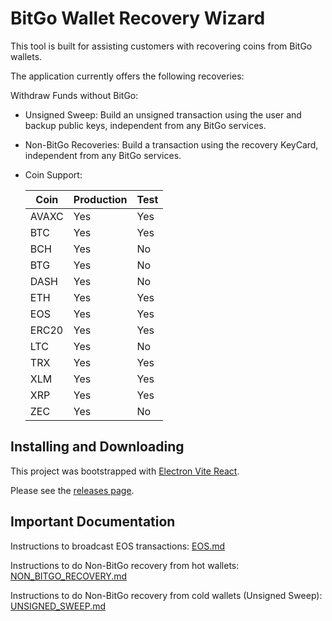 # BitGo Wallet Recovery Wizard

This tool is built for assisting customers with recovering coins from BitGo wallets.

The application currently offers the following recoveries:

Withdraw Funds without BitGo:

- Unsigned Sweep: Build an unsigned transaction using the user and backup public keys, independent from any BitGo services.
- Non-BitGo Recoveries: Build a transaction using the recovery KeyCard, independent from any BitGo services.
- Coin Support:

  | Coin  | Production | Test |
  | ----- | ---------- | ---- |
  | AVAXC | Yes        | Yes  |
  | BTC   | Yes        | Yes  |
  | BCH   | Yes        | No   |
  | BTG   | Yes        | No   |
  | DASH  | Yes        | No   |
  | ETH   | Yes        | Yes  |
  | EOS   | Yes        | Yes  |
  | ERC20 | Yes        | Yes  |
  | LTC   | Yes        | No   |
  | TRX   | Yes        | Yes  |
  | XLM   | Yes        | Yes  |
  | XRP   | Yes        | Yes  |
  | ZEC   | Yes        | No   |

## Installing and Downloading

This project was bootstrapped with [Electron Vite React](https://github.com/electron-vite/electron-vite-react).

Please see the [releases page](https://github.com/BitGo/wallet-recovery-wizard/releases).

## Important Documentation

Instructions to broadcast EOS transactions: [EOS.md](EOS.md)

Instructions to do Non-BitGo recovery from hot wallets: [NON_BITGO_RECOVERY.md](NON_BITGO_RECOVERY.md)

Instructions to do Non-BitGo recovery from cold wallets (Unsigned Sweep): [UNSIGNED_SWEEP.md](UNSIGNED_SWEEP.md)
